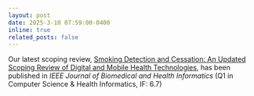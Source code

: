 ```yaml
---
layout: post
date: 2025-3-10 07:59:00-0400
inline: true
related_posts: false
---
```


Our latest scoping review, [Smoking Detection and Cessation: An Updated Scoping Review of Digital and Mobile Health Technologies](https://doi.org/10.1109/JBHI.2025.3549255), has been published in _IEEE Journal of Biomedical and Health Informatics_ (Q1 in Computer Science & Health Informatics, IF: 6.7)
